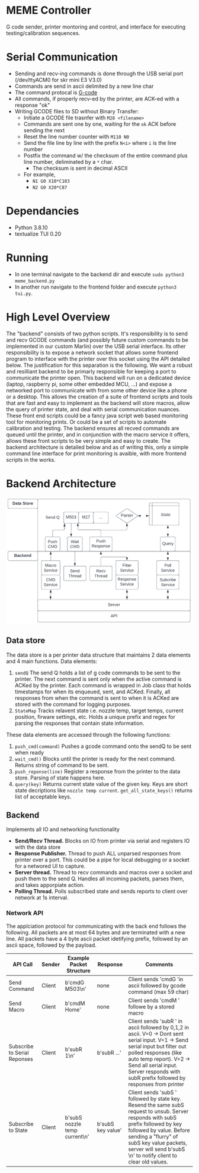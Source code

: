 # MEME Controller

G code sender, printer montoring and control, and interface for executing testing/calibration sequences.

# Serial Communication

* Sending and recv-ing commands is done through the USB serial port (/dev/ttyACM0 for skr mini E3 V3.0)
* Commands are send in ascii delimited by a new line char
* The command protocal is [G-code](../marlin/Marlin_Docs/_gcode/)
* All commands, if properly recv-ed by the printer, are ACK-ed with a response "ok"
* Writing GCODE files to SD without Binary Transfer:
    * Initiate a GCODE file trasnfer with `M28 <filename>`
    * Commands are sent one by one, waiting for the `ok` ACK before sending the next
    * Reset the line number counter with `M110 N0`
    * Send the file line by line with the prefix `N<i>` where `i` is the line number
    * Postfix the command w/ the checksum of the entire command plus line number, deliminated by a `*` char.
        * The checksum is sent in decimal ASCII
    * For example,
        * `N1 G0 X10*C103`
        * `N2 G0 X20*C87`

# Dependancies
* Python 3.8.10
* textualize TUI 0.20

# Running

* In one terminal navigate to the backend dir and execute `sudo python3 meme_backend.py`
* In another run navigate to the frontend folder and execute `python3 tui.py`.

# High Level Overview

The "backend" consists of two python scripts. It's responsibility is to send and recv GCODE commands (and possibly future custom commands to be implemented in our custom Marlin) over the USB serial interface. Its other responsibility is to expose a network socket that allows some frontend program to interface with the printer over this socket using the API detailed below. The justification for this separation is the following. We want a robust and resilliant backend to be primarly responsible for keeping a port to communicate the printer open. This backend will run on a dedicated device (laptop, raspberry pi, some other embedded MCU, ...) and expose a networked port to communicate with from some other device like a phone or a desktop. This allows the creation of a suite of frontend scripts and tools that are fast and easy to implement as the backend will store macros, allow the query of printer state, and deal with serial communication nuances. These front end scripts could be a fancy java script web based monitoring tool for monitoring prints. Or could be a set of scripts to automate calibration and testing. The backend ensures all recved commands are queued until the printer, and in conjunction with the macro service it offers, allows these front scripts to be very simple and easy to create. The backend architecture is detailed below and as of writing this, only a simple command line interface for print monitoring is avaible, with more frontend scripts in the works.

# Backend Architecture

![alt text](MEME_Backend.png)

## Data store
The data store is a per printer data structure that maintains 2 data elements and 4 main functions. Data elements:

1) `sendQ` The send Q holds a list of g code commands to be sent to the printer. The next command is sent only when the active command is ACKed by the printer. Each command is wrapped in Job class that holds timestamps for when its enqueued, sent, and ACKed. Finally, all responses from when the command is sent to when it is ACKed are stored with the command for logging purposes.
2) `StateMap` Tracks relavent state i.e. nozzle temp, target temps, current position, firware settings, etc. Holds a unique prefix and regex for parsing the responses that contain state information.

These data elements are accessed through the following functions:

1) `push_cmd(command)` Pushes a gcode command onto the sendQ to be sent when ready
2) `wait_cmd()` Blocks until the printer is ready for the next command. Returns string of command to be sent.
3) `push_reponse(line)` Register a response from the printer to the data store. Parsing of state happens here.
4) `query(key)` Returns current state value of the given key. Keys are short state decriptions like `nozzle temp current`. `get_all_state_keys()` returns list of acceptable keys.

## Backend
Implements all IO and networking functionality 
* **Send/Recv Thread.** Blocks on IO from printer via serial and registers IO with the data store
* **Response Publisher.** Thread to push ALL unparsed responses from printer over a port. This could be a pipe for local debugging or a socket for a networed UI to capture.
* **Server thread.** Thread to recv commands and macros over a socket and push them to the send Q. Handles all incoming packets, parses them, and takes apporpiate action.
* **Polling Thread.** Polls subscribed state and sends reports to client over network at 1s interval.

### Network API
The applciation protocol for communicating with the back end follows the following. All packets are at most 64 bytes and are terminated with a new line. All packets have a 4 byte ascii packet idetifying prefix, followed by an ascii space, followed by the payload.

| API Call | Sender | Example Packet Structure | Response | Comments | 
| --- | --- | --- | --- | --- |
| Send Command | Client | b'cmdG M503\n' | none | Client sends 'cmdG 'in ascii followed by gcode command (max 59 char) |
| Send Macro | Client | b'cmdM Home' | none | Client sends 'cmdM ' followe by a stored macro |
| Subscribe to Serial Reponses | Client | b'subR 1\n' | b'subR ...' | Client sends 'subR ' in ascii followed by 0,1,2 in ascii. V=0 -> Dont sent serial input. V=1 -> Send serial input but filter out polled responses (like auto temp report). V=2 -> Send all serial input. Server responds with subR prefix followed by responses from printer |
| Subscribe to State | Client | b'subS nozzle temp current\n' | b'subS key value' | Client sends 'subS ' followed by state key. Resend the same subS request to unsub. Server responds with subS prefix followed by key followed by value. Before sending a "flurry" of subS key value packets, server will send b'subS \n' to notify client to clear old values. |